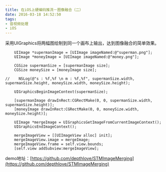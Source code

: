 ```yaml
---
title: 在iOS上硬编码推流－图像融合（二）
date: 2016-03-18 14:52:50
tags:
- 音视频处理
- iOS
---
```


采用UIGraphics将两幅图绘制到同一个画布上输出，达到图像融合的简单效果。

<!-- more -->

```
    UIImage *supermanImage = [UIImage imageNamed:@"superman.png"];
    UIImage *moneyImage = [UIImage imageNamed:@"money.png"];
    
    CGSize supermanSize = [supermanImage size];
    CGSize moneySize = [moneyImage size];
    
//    NSLog(@"s : %f,%f \n m : %f,%f", supermanSize.width, supermanSize.height, moneySize.width, moneySize.height);
    
    UIGraphicsBeginImageContext(supermanSize);
    
    [supermanImage drawInRect:CGRectMake(0, 0, supermanSize.width, supermanSize.height)];
    [moneyImage drawInRect:CGRectMake(0, 0, moneySize.width, moneySize.height)];
    
    UIImage *mergeImage = UIGraphicsGetImageFromCurrentImageContext();
    UIGraphicsEndImageContext();
    
    mergeImageView = [[UIImageView alloc] init];
    mergeImageView.image = mergeImage;
    mergeImageView.frame = self.view.bounds;
    [self.view addSubview:mergeImageView];
```

demo地址：[https://github.com/depthlove/STMImageMerging](https://github.com/depthlove/STMImageMerging)
